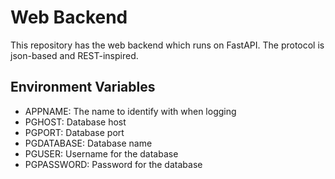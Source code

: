 # Web Backend

This repository has the web backend which runs on FastAPI. The protocol is
json-based and REST-inspired.

## Environment Variables

- APPNAME: The name to identify with when logging
- PGHOST: Database host
- PGPORT: Database port
- PGDATABASE: Database name
- PGUSER: Username for the database
- PGPASSWORD: Password for the database

